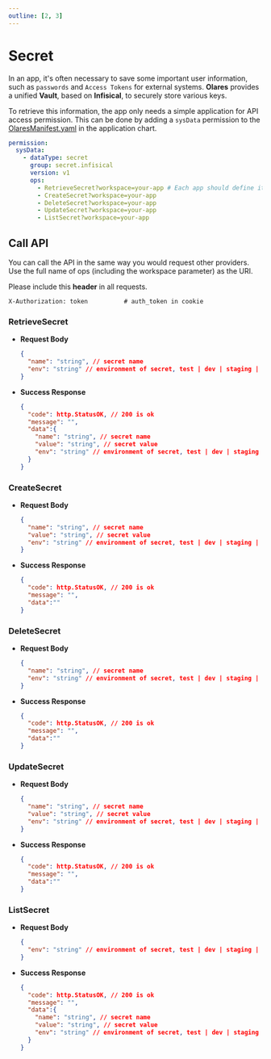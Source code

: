 ```yaml
---
outline: [2, 3]
---
```


# Secret

In an app, it's often necessary to save some important user information, such as `passwords` and `Access Tokens` for external systems. **Olares** provides a unified **Vault**, based on **Infisical**, to securely store various keys.

To retrieve this information, the app only needs a simple application for API access permission. This can be done by adding a `sysData` permission to the [OlaresManifest.yaml](../package/manifest.md#sysdata) in the application chart.

```yaml
permission:
  sysData:
    - dataType: secret
      group: secret.infisical
      version: v1
      ops:
        - RetrieveSecret?workspace=your-app # Each app should define its own workspace
        - CreateSecret?workspace=your-app
        - DeleteSecret?workspace=your-app
        - UpdateSecret?workspace=your-app
        - ListSecret?workspace=your-app
```

## Call API

You can call the API in the same way you would request other providers. Use the full name of ops (including the workspace parameter) as the URI.

Please include this **header** in all requests.
```http
X-Authorization: token          # auth_token in cookie
```

### RetrieveSecret
- **Request Body**
  ```json
  {
    "name": "string", // secret name
    "env": "string" // environment of secret, test | dev | staging | prod (default)
  }
  ```
- **Success Response**
  ```json
  {
    "code": http.StatusOK, // 200 is ok
    "message": "",
    "data":{
      "name": "string", // secret name
      "value": "string", // secret value
      "env": "string" // environment of secret, test | dev | staging | prod
    }
  }
  ```

### CreateSecret
- **Request Body**
  ```json
  {
    "name": "string", // secret name
    "value": "string", // secret value
    "env": "string" // environment of secret, test | dev | staging | prod (default)
  }
  ```

- **Success Response**
  ```json
  {
    "code": http.StatusOK, // 200 is ok
    "message": "",
    "data":""
  }
  ```


### DeleteSecret
- **Request Body**
  ```json
  {
    "name": "string", // secret name
    "env": "string" // environment of secret, test | dev | staging | prod (default)
  }
  ```

- **Success Response**
  ```json
  {
    "code": http.StatusOK, // 200 is ok
    "message": "",
    "data":""
  }
  ```


### UpdateSecret
- **Request Body**
  ```json
  {
    "name": "string", // secret name
    "value": "string", // secret value
    "env": "string" // environment of secret, test | dev | staging | prod (default)
  }
  ```

- **Success Response**
  ```json
  {
    "code": http.StatusOK, // 200 is ok
    "message": "",
    "data":""
  }
  ```

### ListSecret
- **Request Body**
  ```json
  {
    "env": "string" // environment of secret, test | dev | staging | prod (default)
  }
  ```

- **Success Response**
  ```json
  {
    "code": http.StatusOK, // 200 is ok
    "message": "",
    "data":{
      "name": "string", // secret name
      "value": "string", // secret value
      "env": "string" // environment of secret, test | dev | staging | prod
    }
  }
  ```